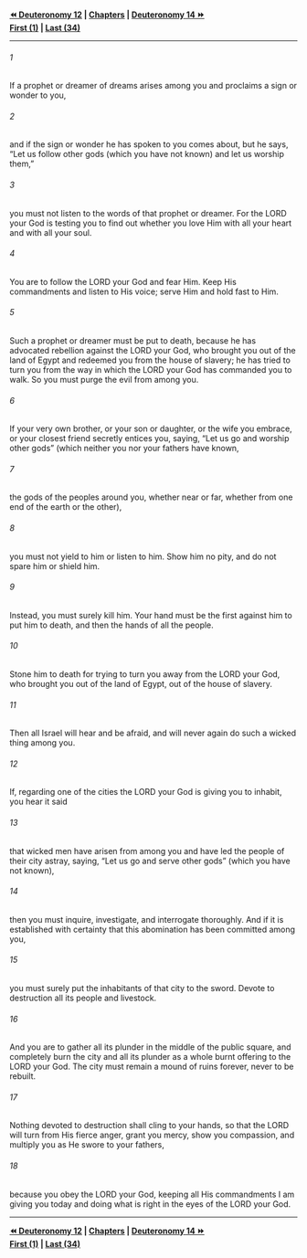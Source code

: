   
**[⏪ Deuteronomy 12](./Deuteronomy%2012.md) | [Chapters](./_index.md) | [Deuteronomy 14 ⏩](./Deuteronomy%2014.md)**  
**[First (1)](./Deuteronomy%201.md) | [Last (34)](./Deuteronomy%2034.md)**  
  
---  
  
###### 1  
If a prophet or dreamer of dreams arises among you and proclaims a sign or wonder to you,  
  
###### 2  
and if the sign or wonder he has spoken to you comes about, but he says, “Let us follow other gods (which you have not known) and let us worship them,”  
  
###### 3  
you must not listen to the words of that prophet or dreamer. For the LORD your God is testing you to find out whether you love Him with all your heart and with all your soul.  
  
###### 4  
You are to follow the LORD your God and fear Him. Keep His commandments and listen to His voice; serve Him and hold fast to Him.  
  
###### 5  
Such a prophet or dreamer must be put to death, because he has advocated rebellion against the LORD your God, who brought you out of the land of Egypt and redeemed you from the house of slavery; he has tried to turn you from the way in which the LORD your God has commanded you to walk. So you must purge the evil from among you.  
  
###### 6  
If your very own brother, or your son or daughter, or the wife you embrace, or your closest friend secretly entices you, saying, “Let us go and worship other gods” (which neither you nor your fathers have known,  
  
###### 7  
the gods of the peoples around you, whether near or far, whether from one end of the earth or the other),  
  
###### 8  
you must not yield to him or listen to him. Show him no pity, and do not spare him or shield him.  
  
###### 9  
Instead, you must surely kill him. Your hand must be the first against him to put him to death, and then the hands of all the people.  
  
###### 10  
Stone him to death for trying to turn you away from the LORD your God, who brought you out of the land of Egypt, out of the house of slavery.  
  
###### 11  
Then all Israel will hear and be afraid, and will never again do such a wicked thing among you.  
  
###### 12  
If, regarding one of the cities the LORD your God is giving you to inhabit, you hear it said  
  
###### 13  
that wicked men have arisen from among you and have led the people of their city astray, saying, “Let us go and serve other gods” (which you have not known),  
  
###### 14  
then you must inquire, investigate, and interrogate thoroughly. And if it is established with certainty that this abomination has been committed among you,  
  
###### 15  
you must surely put the inhabitants of that city to the sword. Devote to destruction all its people and livestock.  
  
###### 16  
And you are to gather all its plunder in the middle of the public square, and completely burn the city and all its plunder as a whole burnt offering to the LORD your God. The city must remain a mound of ruins forever, never to be rebuilt.  
  
###### 17  
Nothing devoted to destruction shall cling to your hands, so that the LORD will turn from His fierce anger, grant you mercy, show you compassion, and multiply you as He swore to your fathers,  
  
###### 18  
because you obey the LORD your God, keeping all His commandments I am giving you today and doing what is right in the eyes of the LORD your God.  
  
  
---  
  
**[⏪ Deuteronomy 12](./Deuteronomy%2012.md) | [Chapters](./_index.md) | [Deuteronomy 14 ⏩](./Deuteronomy%2014.md)**  
**[First (1)](./Deuteronomy%201.md) | [Last (34)](./Deuteronomy%2034.md)**  
  
